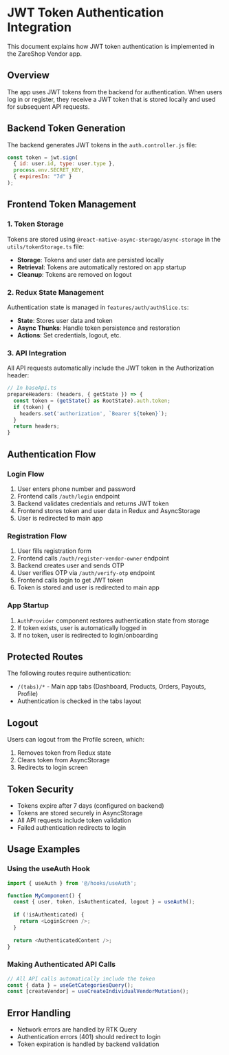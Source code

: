 # JWT Token Authentication Integration

This document explains how JWT token authentication is implemented in the ZareShop Vendor app.

## Overview

The app uses JWT tokens from the backend for authentication. When users log in or register, they receive a JWT token that is stored locally and used for subsequent API requests.

## Backend Token Generation

The backend generates JWT tokens in the `auth.controller.js` file:

```javascript
const token = jwt.sign(
  { id: user.id, type: user.type },
  process.env.SECRET_KEY,
  { expiresIn: "7d" }
);
```

## Frontend Token Management

### 1. Token Storage

Tokens are stored using `@react-native-async-storage/async-storage` in the `utils/tokenStorage.ts` file:

- **Storage**: Tokens and user data are persisted locally
- **Retrieval**: Tokens are automatically restored on app startup
- **Cleanup**: Tokens are removed on logout

### 2. Redux State Management

Authentication state is managed in `features/auth/authSlice.ts`:

- **State**: Stores user data and token
- **Async Thunks**: Handle token persistence and restoration
- **Actions**: Set credentials, logout, etc.

### 3. API Integration

All API requests automatically include the JWT token in the Authorization header:

```typescript
// In baseApi.ts
prepareHeaders: (headers, { getState }) => {
  const token = (getState() as RootState).auth.token;
  if (token) {
    headers.set('authorization', `Bearer ${token}`);
  }
  return headers;
}
```

## Authentication Flow

### Login Flow

1. User enters phone number and password
2. Frontend calls `/auth/login` endpoint
3. Backend validates credentials and returns JWT token
4. Frontend stores token and user data in Redux and AsyncStorage
5. User is redirected to main app

### Registration Flow

1. User fills registration form
2. Frontend calls `/auth/register-vendor-owner` endpoint
3. Backend creates user and sends OTP
4. User verifies OTP via `/auth/verify-otp` endpoint
5. Frontend calls login to get JWT token
6. Token is stored and user is redirected to main app

### App Startup

1. `AuthProvider` component restores authentication state from storage
2. If token exists, user is automatically logged in
3. If no token, user is redirected to login/onboarding

## Protected Routes

The following routes require authentication:

- `/(tabs)/*` - Main app tabs (Dashboard, Products, Orders, Payouts, Profile)
- Authentication is checked in the tabs layout

## Logout

Users can logout from the Profile screen, which:

1. Removes token from Redux state
2. Clears token from AsyncStorage
3. Redirects to login screen

## Token Security

- Tokens expire after 7 days (configured on backend)
- Tokens are stored securely in AsyncStorage
- All API requests include token validation
- Failed authentication redirects to login

## Usage Examples

### Using the useAuth Hook

```typescript
import { useAuth } from '@/hooks/useAuth';

function MyComponent() {
  const { user, token, isAuthenticated, logout } = useAuth();
  
  if (!isAuthenticated) {
    return <LoginScreen />;
  }
  
  return <AuthenticatedContent />;
}
```

### Making Authenticated API Calls

```typescript
// All API calls automatically include the token
const { data } = useGetCategoriesQuery();
const [createVendor] = useCreateIndividualVendorMutation();
```

## Error Handling

- Network errors are handled by RTK Query
- Authentication errors (401) should redirect to login
- Token expiration is handled by backend validation

